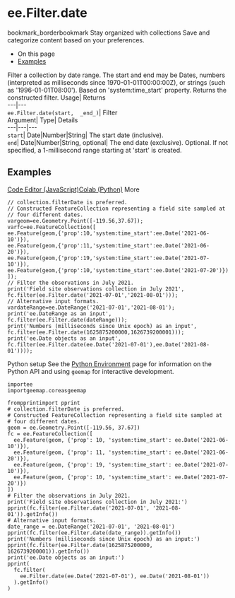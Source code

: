  
#  ee.Filter.date 
bookmark_borderbookmark Stay organized with collections  Save and categorize content based on your preferences. 
  * On this page
  * [Examples](https://developers.google.com/earth-engine/apidocs/ee-filter-date#examples)


Filter a collection by date range. The start and end may be Dates, numbers 
(interpreted as milliseconds since 1970-01-01T00:00:00Z), or strings (such as '1996-01-01T08:00'). Based on 'system:time_start' property.
Returns the constructed filter.
Usage| Returns  
---|---  
`ee.Filter.date(start,  _end_)`| Filter  
Argument| Type| Details  
---|---|---  
`start`| Date|Number|String| The start date (inclusive).  
`end`| Date|Number|String, optional| The end date (exclusive). Optional. If not specified, a 1-millisecond range starting at 'start' is created.  
## Examples
[Code Editor (JavaScript)](https://developers.google.com/earth-engine/apidocs/ee-filter-date#code-editor-javascript-sample)[Colab (Python)](https://developers.google.com/earth-engine/apidocs/ee-filter-date#colab-python-sample) More
```
// collection.filterDate is preferred.
// Constructed FeatureCollection representing a field site sampled at
// four different dates.
vargeom=ee.Geometry.Point([-119.56,37.67]);
varfc=ee.FeatureCollection([
ee.Feature(geom,{'prop':10,'system:time_start':ee.Date('2021-06-10')}),
ee.Feature(geom,{'prop':11,'system:time_start':ee.Date('2021-06-20')}),
ee.Feature(geom,{'prop':19,'system:time_start':ee.Date('2021-07-10')}),
ee.Feature(geom,{'prop':10,'system:time_start':ee.Date('2021-07-20')})
]);
// Filter the observations in July 2021.
print('Field site observations collection in July 2021',
fc.filter(ee.Filter.date('2021-07-01','2021-08-01')));
// Alternative input formats.
vardateRange=ee.DateRange('2021-07-01','2021-08-01');
print('ee.DateRange as an input',
fc.filter(ee.Filter.date(dateRange)));
print('Numbers (milliseconds since Unix epoch) as an input',
fc.filter(ee.Filter.date(1625875200000,1626739200001)));
print('ee.Date objects as an input',
fc.filter(ee.Filter.date(ee.Date('2021-07-01'),ee.Date('2021-08-01'))));
```
Python setup
See the [ Python Environment](https://developers.google.com/earth-engine/guides/python_install) page for information on the Python API and using `geemap` for interactive development.
```
importee
importgeemap.coreasgeemap
```
```
frompprintimport pprint
# collection.filterDate is preferred.
# Constructed FeatureCollection representing a field site sampled at
# four different dates.
geom = ee.Geometry.Point([-119.56, 37.67])
fc = ee.FeatureCollection([
  ee.Feature(geom, {'prop': 10, 'system:time_start': ee.Date('2021-06-10')}),
  ee.Feature(geom, {'prop': 11, 'system:time_start': ee.Date('2021-06-20')}),
  ee.Feature(geom, {'prop': 19, 'system:time_start': ee.Date('2021-07-10')}),
  ee.Feature(geom, {'prop': 10, 'system:time_start': ee.Date('2021-07-20')})
])
# Filter the observations in July 2021.
print('Field site observations collection in July 2021:')
pprint(fc.filter(ee.Filter.date('2021-07-01', '2021-08-01')).getInfo())
# Alternative input formats.
date_range = ee.DateRange('2021-07-01', '2021-08-01')
pprint(fc.filter(ee.Filter.date(date_range)).getInfo())
print('Numbers (milliseconds since Unix epoch) as an input:')
pprint(fc.filter(ee.Filter.date(1625875200000, 1626739200001)).getInfo())
print('ee.Date objects as an input:')
pprint(
  fc.filter(
    ee.Filter.date(ee.Date('2021-07-01'), ee.Date('2021-08-01'))
  ).getInfo()
)
```

